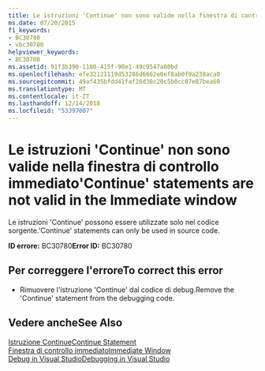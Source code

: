 ```yaml
---
title: Le istruzioni 'Continue' non sono valide nella finestra di controllo immediato
ms.date: 07/20/2015
f1_keywords:
- BC30780
- vbc30780
helpviewer_keywords:
- BC30780
ms.assetid: 91f3b390-1180-415f-90e1-49c9547a00bd
ms.openlocfilehash: efe32121119d53286d6662e0ef8ab0f9a238aca0
ms.sourcegitcommit: 49af435bfdd41faf26d38c20c5b0cc07e87bea60
ms.translationtype: MT
ms.contentlocale: it-IT
ms.lasthandoff: 12/14/2018
ms.locfileid: "53397007"
---
```

# <a name="continue-statements-are-not-valid-in-the-immediate-window"></a><span data-ttu-id="38604-102">Le istruzioni 'Continue' non sono valide nella finestra di controllo immediato</span><span class="sxs-lookup"><span data-stu-id="38604-102">'Continue' statements are not valid in the Immediate window</span></span>
<span data-ttu-id="38604-103">Le istruzioni 'Continue' possono essere utilizzate solo nel codice sorgente.</span><span class="sxs-lookup"><span data-stu-id="38604-103">'Continue' statements can only be used in source code.</span></span>  
  
 <span data-ttu-id="38604-104">**ID errore:** BC30780</span><span class="sxs-lookup"><span data-stu-id="38604-104">**Error ID:** BC30780</span></span>  
  
## <a name="to-correct-this-error"></a><span data-ttu-id="38604-105">Per correggere l'errore</span><span class="sxs-lookup"><span data-stu-id="38604-105">To correct this error</span></span>  
  
-   <span data-ttu-id="38604-106">Rimuovere l'istruzione 'Continue' dal codice di debug.</span><span class="sxs-lookup"><span data-stu-id="38604-106">Remove the 'Continue' statement from the debugging code.</span></span>  
  
## <a name="see-also"></a><span data-ttu-id="38604-107">Vedere anche</span><span class="sxs-lookup"><span data-stu-id="38604-107">See Also</span></span>  
 [<span data-ttu-id="38604-108">Istruzione Continue</span><span class="sxs-lookup"><span data-stu-id="38604-108">Continue Statement</span></span>](../../visual-basic/language-reference/statements/continue-statement.md)  
 [<span data-ttu-id="38604-109">Finestra di controllo immediato</span><span class="sxs-lookup"><span data-stu-id="38604-109">Immediate Window</span></span>](/visualstudio/ide/reference/immediate-window)  
 [<span data-ttu-id="38604-110">Debug in Visual Studio</span><span class="sxs-lookup"><span data-stu-id="38604-110">Debugging in Visual Studio</span></span>](/visualstudio/debugger/debugging-in-visual-studio)
